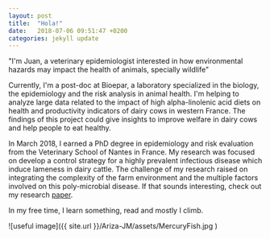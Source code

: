 ```yaml
---
layout: post
title:  "Hola!"
date:   2018-07-06 09:51:47 +0200
categories: jekyll update
---
```

"I'm Juan, a veterinary epidemiologist interested in how environmental hazards may impact the health of animals, specially wildlife"

Currently, I'm a post-doc at Bioepar, a laboratory specialized in  the biology, the epidemiology and  the risk analysis in animal health. I'm helping to analyze large data related to the impact of high alpha-linolenic acid diets on health and productivity indicators of dairy cows in western France. The findings of this project could give insights to improve welfare in dairy cows and help people to eat healthy.

In March 2018, I earned a PhD degree in epidemiology and risk evaluation from  the Veterinary School of Nantes in France. My research was focused on develop a control strategy for a highly prevalent infectious disease which induce lameness in dairy cattle. The challenge of my research raised on integrating the complexity of the farm environment and the multiple factors involved on this poly-microbial disease. If that sounds interesting, check out my research [paper]({{http://linkinghub.elsevier.com/retrieve/pii/S0022030217306148}}).

In my free time, I learn something, read and mostly I climb.

![useful image]({{  site.url }}/Ariza-JM/assets/MercuryFish.jpg )
